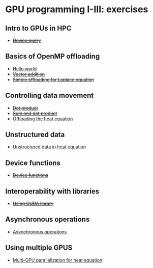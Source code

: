 # GPU programming I-III: exercises

## Intro to GPUs in HPC
- ~~[Device query](intro/)~~

## Basics of OpenMP offloading

- ~~[Hello world](hello-world/)~~
- ~~[Vector addition](vector-sum/)~~
- ~~[Simple offloading for Laplace equation](jacobi/)~~

## Controlling data movement

- ~~[Dot product](dot-product/)~~
- ~~[Sum and dot product](sum-dot/)~~
- ~~[Offloading the heat equation](heat-equation/README-simple.md)~~

## Unstructured data 

- [Unstructured data in heat equation](heat-equation/README-unstructured.md)

## Device functions

- ~~[Device functions](gpu-functions/)~~

## Interoperability with libraries

- ~~[Using CUDA library](device-ptr)~~

## Asynchronous operations

- ~~[Asynchronous operations](async-operations)~~

## Using multiple GPUS

- [Multi-GPU parallelization for heat equation](heat-equation/README-multigpu.md)
